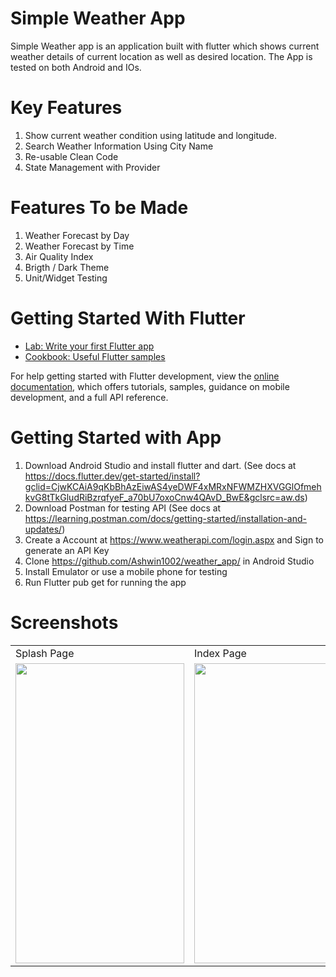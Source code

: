 # Simple Weather App

Simple Weather app is an application built with flutter which shows current weather details of current location as well as desired location. The App is tested on both Android and IOs.

# Key Features

1. Show current weather condition using latitude and longitude.
2. Search Weather Information Using City Name
3. Re-usable Clean Code
4. State Management with Provider

# Features To be Made

1. Weather Forecast by Day
2. Weather Forecast by Time
3. Air Quality Index
4. Brigth / Dark Theme
5. Unit/Widget Testing


# Getting Started With Flutter

- [Lab: Write your first Flutter app](https://docs.flutter.dev/get-started/codelab)
- [Cookbook: Useful Flutter samples](https://docs.flutter.dev/cookbook)

For help getting started with Flutter development, view the
[online documentation](https://docs.flutter.dev/), which offers tutorials,
samples, guidance on mobile development, and a full API reference.

# Getting Started with App

1. Download Android Studio and install flutter and dart. (See docs at https://docs.flutter.dev/get-started/install?gclid=CjwKCAiA9qKbBhAzEiwAS4yeDWF4xMRxNFWMZHXVGGlOfmehkvG8tTkGludRiBzrqfyeF_a70bU7oxoCnw4QAvD_BwE&gclsrc=aw.ds)
2. Download Postman for testing API (See docs at https://learning.postman.com/docs/getting-started/installation-and-updates/)
3. Create a Account at https://www.weatherapi.com/login.aspx and Sign to generate an API Key
4. Clone https://github.com/Ashwin1002/weather_app/ in Android Studio
5. Install Emulator or use a mobile phone for testing
6. Run Flutter pub get for running the app


# Screenshots

<table>
  <tr>
    <td>Splash Page</td>
     <td>Index Page</td>
  </tr>
  <tr>
    <td><img src="https://user-images.githubusercontent.com/47735067/200386163-49412818-4195-4591-bbbb-d6db21b2152a.PNG" width=270 height=480></td>
    <td><img src="https://user-images.githubusercontent.com/47735067/200386187-c5f54719-5cfd-4608-998c-0c74a4a96a8c.PNG" width=270 height=480></td>
  </tr>


